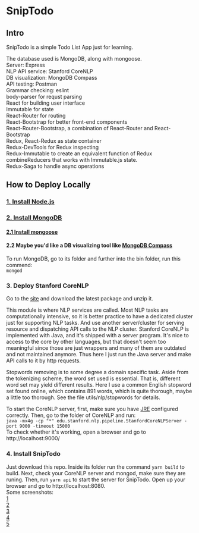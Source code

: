 # SnipTodo
## Intro
SnipTodo is a simple Todo List App just for learning.  

The database used is MongoDB, along with mongoose.  
Server: Express  
NLP API service: Stanford CoreNLP  
DB visualization: MongoDB Compass  
API testing: Postman  
Grammar checking: eslint  
body-parser for requst parsing  
React for building user interface  
Immutable for state  
React-Router for routing  
React-Bootstrap for better front-end components  
React-Router-Bootstrap, a combination of React-Router and React-Bootstrap  
Redux, React-Redux as state container  
Redux-DevTools for Redux inspecting  
Redux-Immutable to create an equivalent function of Redux combineReducers that works with Immutable.js state.  
Redux-Saga to handle async operations  

## How to Deploy Locally
### [1. Install Node.js](https://nodejs.org/en/)
### [2. Install MongoDB](https://www.mongodb.com/download-center#community)
#### [2.1 Install mongoose](https://github.com/Automattic/mongoose)
#### 2.2 Maybe you'd like a DB visualizing tool like [MongoDB Compass](https://www.mongodb.com/products/compass)
To run MongoDB, go to its folder and further into the bin folder, run this commend:  
`mongod`  

### 3. Deploy Stanford CoreNLP
Go to the [site](http://stanfordnlp.github.io/CoreNLP/index.html#download) and download the latest package and unzip it.  

This module is where NLP services are called. Most NLP tasks are computationally intensive, so it is better practice to have a dedicated cluster just for supporting NLP tasks. And use another server/cluster for serving resource and dispatching API calls to the NLP cluster. Stanford CoreNLP is implemented with Java, and it's shipped with a server program. It's nice to access to the core by other languages, but that doesn't seem too meaningful since those are just wrappers and many of them are outdated and not maintained anymore. Thus here I just run the Java server and make API calls to it by http requests.  

Stopwords removing is to some degree a domain specific task. Aside from the tokenizing scheme, the word set used is essential. That is, different word set may yield different results. Here I use a common English stopword set found online, which contains 891 words, which is quite thorough, maybe a little too thorough. See the file utils/nlp/stopwords for details.


To start the CoreNLP server, first, make sure you have [JRE](http://www.oracle.com/technetwork/indexes/downloads/index.html#java) configured correctly. Then, go to the folder of CoreNLP and run:  
`java -mx4g -cp "*" edu.stanford.nlp.pipeline.StanfordCoreNLPServer -port 9000 -timeout 15000`  
To check whether it's working, open a browser and go to http://localhost:9000/

### 4. Install SnipTodo
Just download this repo. Inside its folder run the command `yarn build` to build. Next, check your CoreNLP server and mongod, make sure they are runing. Then, run `yarn api` to start the server for SnipTodo. Open up your browser and go to http://localhost:8080.  
Some screenshots:  
[1](http://7xrz9i.com1.z0.glb.clouddn.com/%E5%B1%8F%E5%B9%95%E5%BF%AB%E7%85%A7%202017-04-22%20%E4%B8%8A%E5%8D%886.16.22.png)  
[2](http://7xrz9i.com1.z0.glb.clouddn.com/%E5%B1%8F%E5%B9%95%E5%BF%AB%E7%85%A7%202017-04-22%20%E4%B8%8A%E5%8D%884.01.30.png)  
[3](http://7xrz9i.com1.z0.glb.clouddn.com/%E5%B1%8F%E5%B9%95%E5%BF%AB%E7%85%A7%202017-04-22%20%E4%B8%8A%E5%8D%886.16.39.png)  
[4](http://7xrz9i.com1.z0.glb.clouddn.com/%E5%B1%8F%E5%B9%95%E5%BF%AB%E7%85%A7%202017-04-22%20%E4%B8%8A%E5%8D%886.17.02.png)  
[5](http://7xrz9i.com1.z0.glb.clouddn.com/%E5%B1%8F%E5%B9%95%E5%BF%AB%E7%85%A7%202017-04-22%20%E4%B8%8A%E5%8D%886.17.20.png)
